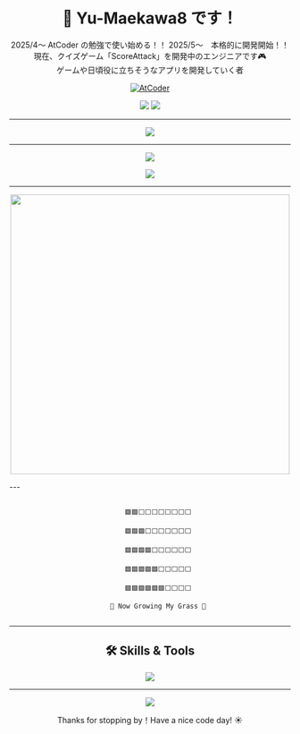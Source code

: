 <!-- タイトル -->
<h1 align="center">👋 Yu-Maekawa8 です！</h1>

<!-- 簡単な自己紹介 -->
<p align="center">
  2025/4～ AtCoder の勉強で使い始める！！
  2025/5～　本格的に開発開始！！
  現在、クイズゲーム「ScoreAttack」を開発中のエンジニアです🎮<br>
  ゲームや日頃役に立ちそうなアプリを開発していく者
</p>
<p align="center">
  <a href="https://atcoder.jp/users/Y-Maekawa8" target="_blank">
    <img src="https://img.shields.io/badge/AtCoder-Y-Maekawa8-brightgreen?style=flat-square&logo=data:image/svg+xml;base64,PHN2ZyB4bWxucz0naHR0cDovL3d3dy53My5vcmcvMjAwMC9zdmcnIHdpZHRoPScxMicgaGVpZ2h0PScxMicgdmlld0JveD0nMCAwIDY0IDY0Jz48Y2lyY2xlIGN4PSczMicgY3k9JzMyJyByPSczMCcgZmlsbD0nI2ZmZmZmZicgc3Ryb2tlPScjZGRkJyBzdHJva2Utd2lkdGg9JzQnLz48L3N2Zz4=" alt="AtCoder" />
  </a>
</p>

<!-- バッジ -->
<p align="center">
  <img src="https://img.shields.io/github/followers/Yu-Maekawa8?label=フォロワー&style=social" />
  <img src="https://img.shields.io/github/stars/Yu-Maekawa8/ScoreAttack?label=ScoreAttack&style=social" />
</p>

---

<!-- GitHub Trophy -->
<p align="center">
  <img src="https://github-profile-trophy.vercel.app/?username=Yu-Maekawa8&theme=gruvbox" />
</p>

---

<!-- GitHub Stats -->
<p align="center">
  <img src="https://github-readme-stats.vercel.app/api?username=Yu-Maekawa8&show_icons=true&theme=tokyonight" />
</p>

<!-- Top Languages -->
<p align="center">
  <img src="https://github-readme-stats.vercel.app/api/top-langs/?username=Yu-Maekawa8&layout=compact&theme=tokyonight" />
</p>

---

<!-- デモGIF（仮） -->
<p align="center">
  <img src="https://media2.giphy.com/media/v1.Y2lkPTc5MGI3NjExa2p5Zjd6b3BrOHZocGlkZ3IwZzVjcml5bmZwNmZubW43M3UxYXh4MCZlcD12MV9pbnRlcm5hbF9naWZfYnlfaWQmY3Q9Zw/LnumbVzEMgsI4rjrg2/giphy.gif" width="500" />
</p>
---

<!-- 🧱 草風アート（ユニーク演出） -->
<p align="center">
  <code>
    🟩🟩⬜⬜⬜⬜⬜⬜⬜⬜<br>
    🟩🟩🟩⬜⬜⬜⬜⬜⬜⬜<br>
    🟩🟩🟩🟩⬜⬜⬜⬜⬜⬜<br>
    🟩🟩🟩🟩🟩⬜⬜⬜⬜⬜<br>
    🟩🟩🟩🟩🟩🟩⬜⬜⬜⬜<br>
    🌱 Now Growing My Grass 🌱
  </code>
</p>

---

<!-- 🛠 使用中の技術ロゴ -->
<h2 align="center">🛠 Skills & Tools</h2>
<p align="center">
  <img src="https://skillicons.dev/icons?i=html,css,js,java,firebase,git,vscode,notion" />
</p>

---

<!-- 🐍 GitHub 草スネーク -->
<p align="center">
  <img src="https://raw.githubusercontent.com/Yu-Maekawa8/Yu-Maekawa8/output/github-contribution-grid-snake.svg" />
</p>


<!-- 最後のあいさつ -->
<p align="center">
Thanks for stopping by！Have a nice code day! ☀️<br>
</p>


